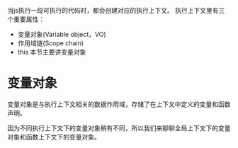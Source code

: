 
当js执行一段可执行的代码时，都会创建对应的执行上下文。
执行上下文里有三个重要属性：
- 变量对象(Variable object，VO)
- 作用域链(Scope chain)
- this
本节主要讲变量对象

# 变量对象

变量对象是与执行上下文相关的数据作用域，存储了在上下文中定义的变量和函数声明。

因为不同执行上下文下的变量对象稍有不同，所以我们来聊聊全局上下文下的变量对象和函数上下文下的变量对象。

